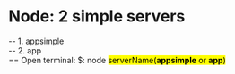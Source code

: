 # Node: 2 simple servers
-- 1. appsimple
<br>
-- 2. app 
<br>
== Open terminal:
	$: node <mark>serverName(<b>appsimple</b> or <b>app</b>)</mark>
